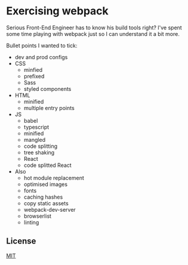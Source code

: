 # Exercising webpack
Serious Front-End Engineer has to know his build tools right? I've spent some time playing with webpack just so I can understand it a bit more.

Bullet points I wanted to tick:

* dev and prod configs
* CSS
    * minfied
    * prefixed
    * Sass
    * styled components
* HTML
    * minified
    * multiple entry points
* JS
    * babel
    * typescript
    * minified
    * mangled
    * code splitting
    * tree shaking
    * React
    * code splitted React
* Also
    * hot module replacement
    * optimised images
    * fonts
    * caching hashes
    * copy static assets
    * webpack-dev-server
    * browserlist
    * linting

## License
[MIT](https://choosealicense.com/licenses/mit/)